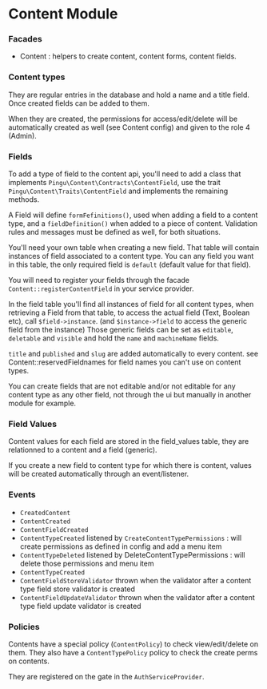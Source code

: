 # Content Module

### Facades
- Content : helpers to create content, content forms, content fields.

### Content types

They are regular entries in the database and hold a name and a title field. Once created fields can be added to them.

When they are created, the permissions for access/edit/delete will be automatically created as well (see Content config) and given to the role 4 (Admin).

### Fields

To add a type of field to the content api, you'll need to add a class that implements `Pingu\Content\Contracts\ContentField`, use the trait `Pingu\Content\Traits\ContentField` and implements the remaining methods.

A Field will define `formFefinitions()`, used when adding a field to a content type, and a `fieldDefinition()` when added to a piece of content. Validation rules and messages must be defined as well, for both situations.

You'll need your own table when creating a new field. That table will contain instances of field associated to a content type.
You can any field you want in this table, the only required field is `default` (default value for that field).

You will need to register your fields through the facade `Content::registerContentField` in your service provider.

In the field table you'll find all instances of field for all content types, when retrieving a Field from that table, to access the actual field (Text, Boolean etc), call `$field->instance`. (and `$instance->field` to access the generic field from the instance)
Those generic fields can be set as `editable`, `deletable` and `visible` and hold the `name` and `machineName` fields.

`title` and `published` and `slug` are added automatically to every content. see Content::reservedFieldnames for field names you can't use on content types.

You can create fields that are not editable and/or not editable for any content type as any other field, not through the ui but manually in another module for example.

### Field Values
Content values for each field are stored in the field_values table, they are relationned to a content and a field (generic).

If you create a new field to content type for which there is content, values will be created automatically through an event/listener.

### Events
- `CreatedContent`
- `ContentCreated`
- `ContentFieldCreated`
- `ContentTypeCreated` listened by `CreateContentTypePermissions` : will create permissions as defined in config and add a menu item
- `ContentTypeDeleted` listened by DeleteContentTypePermissions : will delete those permissions and menu item
- `ContentTypeCreated`
- `ContentFieldStoreValidator` thrown when the validator after a content type field store validator is created
- `ContentFieldUpdateValidator` thrown when the validator after a content type field update validator is created

### Policies
Contents have a special policy (`ContentPolicy`) to check view/edit/delete on them.
They also have a `ContentTypePolicy` policy to check the create perms on contents.

They are registered on the gate in the `AuthServiceProvider`.